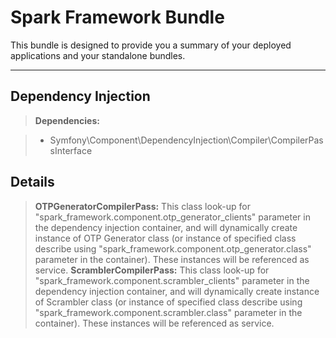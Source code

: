 Spark Framework Bundle
======================


This bundle is designed to provide you a summary of your deployed applications and your standalone bundles.  

----------

Dependency Injection
--------------------
> **Dependencies:**

   > - Symfony\Component\DependencyInjection\Compiler\CompilerPassInterface

Details
--------
> **OTPGeneratorCompilerPass:**
This class look-up for "spark_framework.component.otp_generator_clients" parameter in the dependency injection container, and will dynamically create instance of OTP Generator class (or instance of specified class describe using "spark_framework.component.otp_generator.class" parameter in the container). These instances will be referenced as service.
> **ScramblerCompilerPass:**
This class look-up for "spark_framework.component.scrambler_clients" parameter in the dependency injection container, and will dynamically create instance of Scrambler class (or instance of specified class describe using "spark_framework.component.scrambler.class" parameter in the container). These instances will be referenced as service.